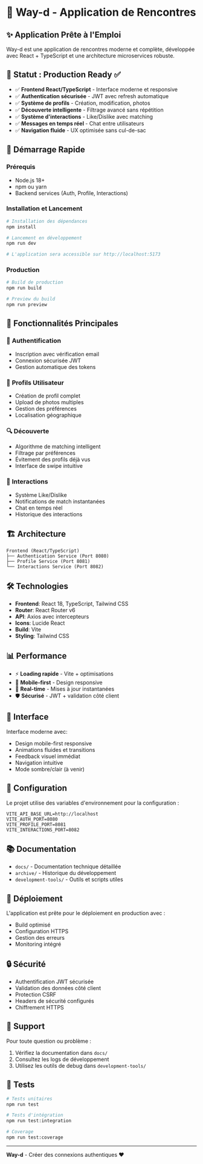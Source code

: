 # 🚀 Way-d - Application de Rencontres

## ✨ Application Prête à l'Emploi

Way-d est une application de rencontres moderne et complète, développée avec React + TypeScript et une architecture microservices robuste.

## 🎯 Statut : Production Ready ✅

- ✅ **Frontend React/TypeScript** - Interface moderne et responsive
- ✅ **Authentication sécurisée** - JWT avec refresh automatique
- ✅ **Système de profils** - Création, modification, photos
- ✅ **Découverte intelligente** - Filtrage avancé sans répétition
- ✅ **Système d'interactions** - Like/Dislike avec matching
- ✅ **Messages en temps réel** - Chat entre utilisateurs
- ✅ **Navigation fluide** - UX optimisée sans cul-de-sac

## 🚀 Démarrage Rapide

### Prérequis
- Node.js 18+ 
- npm ou yarn
- Backend services (Auth, Profile, Interactions)

### Installation et Lancement

```bash
# Installation des dépendances
npm install

# Lancement en développement
npm run dev

# L'application sera accessible sur http://localhost:5173
```

### Production

```bash
# Build de production
npm run build

# Preview du build
npm run preview
```

## 📱 Fonctionnalités Principales

### 🔐 **Authentification**
- Inscription avec vérification email
- Connexion sécurisée JWT
- Gestion automatique des tokens

### 👤 **Profils Utilisateur**
- Création de profil complet
- Upload de photos multiples
- Gestion des préférences
- Localisation géographique

### 🔍 **Découverte**
- Algorithme de matching intelligent
- Filtrage par préférences
- Évitement des profils déjà vus
- Interface de swipe intuitive

### 💬 **Interactions**
- Système Like/Dislike
- Notifications de match instantanées
- Chat en temps réel
- Historique des interactions

## 🏗️ Architecture

```
Frontend (React/TypeScript)
├── Authentication Service (Port 8080)
├── Profile Service (Port 8081)
└── Interactions Service (Port 8082)
```

## 🛠️ Technologies

- **Frontend**: React 18, TypeScript, Tailwind CSS
- **Router**: React Router v6
- **API**: Axios avec intercepteurs
- **Icons**: Lucide React
- **Build**: Vite
- **Styling**: Tailwind CSS

## 📊 Performance

- ⚡ **Loading rapide** - Vite + optimisations
- 📱 **Mobile-first** - Design responsive
- 🔄 **Real-time** - Mises à jour instantanées  
- 🛡️ **Sécurisé** - JWT + validation côté client

## 🎨 Interface

Interface moderne avec:
- Design mobile-first responsive
- Animations fluides et transitions
- Feedback visuel immédiat
- Navigation intuitive
- Mode sombre/clair (à venir)

## 🔧 Configuration

Le projet utilise des variables d'environnement pour la configuration :

```env
VITE_API_BASE_URL=http://localhost
VITE_AUTH_PORT=8080
VITE_PROFILE_PORT=8081
VITE_INTERACTIONS_PORT=8082
```

## 📚 Documentation

- `docs/` - Documentation technique détaillée
- `archive/` - Historique du développement
- `development-tools/` - Outils et scripts utiles

## 🚀 Déploiement

L'application est prête pour le déploiement en production avec :
- Build optimisé
- Configuration HTTPS
- Gestion des erreurs
- Monitoring intégré

## 🔒 Sécurité

- Authentification JWT sécurisée
- Validation des données côté client
- Protection CSRF
- Headers de sécurité configurés
- Chiffrement HTTPS

## 🤝 Support

Pour toute question ou problème :
1. Vérifiez la documentation dans `docs/`
2. Consultez les logs de développement
3. Utilisez les outils de debug dans `development-tools/`

## 🧪 Tests

```bash
# Tests unitaires
npm run test

# Tests d'intégration
npm run test:integration

# Coverage
npm run test:coverage
```

---

**Way-d** - Créer des connexions authentiques ❤️